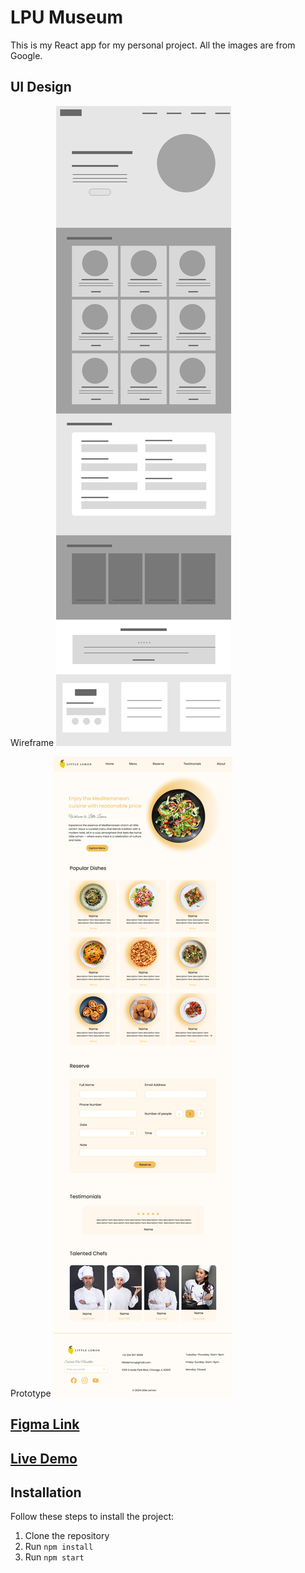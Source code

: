 # LPU Museum
This is my React app for my personal project. All the images are from Google.


## UI Design
Wireframe
![Wireframe](https://github.com/Uyen0902lp/LPU-Museum/blob/master/src/assets/images/little%20lemon%20wireframe.png)


Prototype
![Prototype](https://github.com/Uyen0902lp/LPU-Museum/blob/master/src/assets/images/little%20lemon.png)

## [Figma Link](https://www.figma.com/file/wpHFPcL680JQBlEGajMKwL/Meta-FE?type=design&node-id=13%3A358&mode=design&t=BylYT4jvs5EN4asY-1)


## [Live Demo](https://littlelemonlpu.netlify.app/)

## Installation
Follow these steps to install the project:
1. Clone the repository
2. Run `npm install`
3. Run `npm start`
